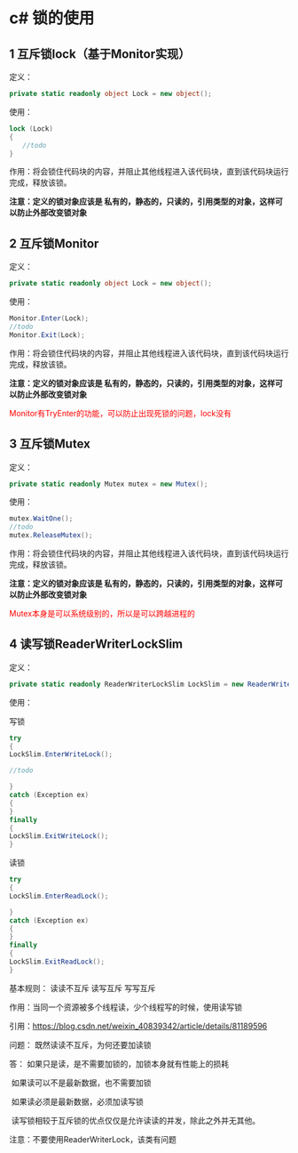 # c# 锁的使用

## 1 互斥锁lock（基于Monitor实现）

定义：

 ```c#
private static readonly object Lock = new object();
 ```



使用：

```c#
lock (Lock)
{
　　//todo
}
```

作用：将会锁住代码块的内容，并阻止其他线程进入该代码块，直到该代码块运行完成，释放该锁。

**注意：定义的锁对象应该是 私有的，静态的，只读的，引用类型的对象，这样可以防止外部改变锁对象**

## 2 互斥锁Monitor

定义：

```c#
private static readonly object Lock = new object();
```

使用：

```c#
Monitor.Enter(Lock);
//todo
Monitor.Exit(Lock);
```

作用：将会锁住代码块的内容，并阻止其他线程进入该代码块，直到该代码块运行完成，释放该锁。

**注意：定义的锁对象应该是 私有的，静态的，只读的，引用类型的对象，这样可以防止外部改变锁对象**

<font color="red">Monitor有TryEnter的功能，可以防止出现死锁的问题，lock没有</font>

## 3 互斥锁Mutex

定义：

```c#
private static readonly Mutex mutex = new Mutex();
```

使用：

```c#
mutex.WaitOne();
//todo
mutex.ReleaseMutex();
```

作用：将会锁住代码块的内容，并阻止其他线程进入该代码块，直到该代码块运行完成，释放该锁。

**注意：定义的锁对象应该是 私有的，静态的，只读的，引用类型的对象，这样可以防止外部改变锁对象**

<font color="red">Mutex本身是可以系统级别的，所以是可以跨越进程的</font>

## 4 读写锁ReaderWriterLockSlim 

定义：

```c#
private static readonly ReaderWriterLockSlim LockSlim = new ReaderWriterLockSlim();
```

使用：

写锁

```c#
try
{
LockSlim.EnterWriteLock();

//todo

}
catch (Exception ex)
{
}
finally
{
LockSlim.ExitWriteLock();
}
```



 

读锁

```c#
try
{
LockSlim.EnterReadLock();

}
catch (Exception ex)
{
}
finally
{
LockSlim.ExitReadLock();
}
```



基本规则：  读读不互斥 读写互斥 写写互斥

作用：当同一个资源被多个线程读，少个线程写的时候，使用读写锁

引用：https://blog.csdn.net/weixin_40839342/article/details/81189596 

问题： 既然读读不互斥，为何还要加读锁

答：   如果只是读，是不需要加锁的，加锁本身就有性能上的损耗

​      如果读可以不是最新数据，也不需要加锁

​      如果读必须是最新数据，必须加读写锁

​      读写锁相较于互斥锁的优点仅仅是允许读读的并发，除此之外并无其他。

注意：不要使用ReaderWriterLock，该类有问题

 